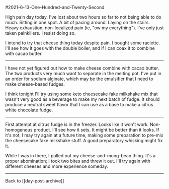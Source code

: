 #2021-6-13-One-Hundred-and-Twenty-Second

High pain day today.  I've lost about two hours so far to not being able to do much.  Sitting in one spot.  A bit of pacing around.  Laying on the stairs.  Heavy exhaustion, non-localized pain (ie, "ow my everything").  I've only just taken painkillers.  I resist doing so.

I intend to try that cheese thing today despite pain.  I bought some raclette.  I'll see how it goes with the double boiler, and if I can coax it to combine with cacao butter.

---
I have not yet figured out how to make cheese combine with cacao butter.  The two products very much want to separate in the melting pot.  I've put in an order for sodium alginate, which may be the emulsifier that I need to make cheese-based fudges.

I think tonight I'll try using some keto cheesecake fake milkshake mix that wasn't very good as a beverage to make my next batch of fudge.  It should produce a neutral sweet flavor that I can use as a base to make a citrus white chocolate fudge.

---
First attempt at citrus fudge is in the freezer.  Looks like it won't work.  Non-homogenous product.  I'll see how it sets.  It might be better than it looks.  If it's not, I may try again at a future time, making some preparation to pre-mix the cheesecake fake milkshake stuff.  A good preparatory whisking might fix it.

While I was in there, I pulled out my cheese-and-mung-bean thing.  It's a proper abomination; I took two bites and threw it out.  I'll try again with different cheeses and more experience someday.

---
Back to [[day-post-archive]]